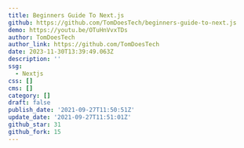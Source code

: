 ```yaml
---
title: Beginners Guide To Next.js
github: https://github.com/TomDoesTech/beginners-guide-to-next.js
demo: https://youtu.be/OTuHnVvxTDs
author: TomDoesTech
author_link: https://github.com/TomDoesTech
date: 2023-11-30T13:39:49.063Z
description: ''
ssg:
  - Nextjs
css: []
cms: []
category: []
draft: false
publish_date: '2021-09-27T11:50:51Z'
update_date: '2021-09-27T11:51:01Z'
github_star: 31
github_fork: 15
---
```


